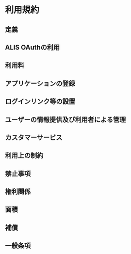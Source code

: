 # 利用規約
## 定義
## ALIS OAuthの利用
## 利用料
## アプリケーションの登録
## ログインリンク等の設置
## ユーザーの情報提供及び利用者による管理
## カスタマーサービス
## 利用上の制約
## 禁止事項
## 権利関係
## 面積
## 補償
## 一般条項
